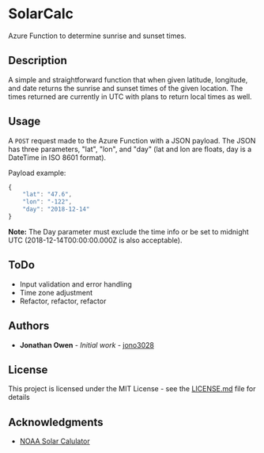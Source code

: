 # SolarCalc
Azure Function to determine sunrise and sunset times.

## Description
A simple and straightforward function that when given latitude, longitude, and date returns the sunrise and sunset times of the given location. The times returned are currently in UTC with plans to return local times as well.

## Usage
A `POST` request made to the Azure Function with a JSON payload. The JSON has three parameters, "lat", "lon", and "day" (lat and lon are floats, day is a DateTime in ISO 8601 format).

Payload example:
```javascript
{
    "lat": "47.6",
    "lon": "-122",
    "day": "2018-12-14"
}
```
**Note:** The Day parameter must exclude the time info or be set to midnight UTC (2018-12-14T00:00:00.000Z is also acceptable).

## ToDo
* Input validation and error handling
* Time zone adjustment
* Refactor, refactor, refactor

## Authors

* **Jonathan Owen** - *Initial work* - [jono3028](https://github.com/jono3028)

## License

This project is licensed under the MIT License - see the [LICENSE.md](LICENSE.md) file for details

## Acknowledgments
* [NOAA Solar Calulator](https://www.esrl.noaa.gov/gmd/grad/solcalc/)